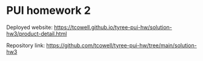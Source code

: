 # PUI homework 2

Deployed website: https://tcowell.github.io/tyree-pui-hw/solution-hw3/product-detail.html

Repository link: https://github.com/tcowell/tyree-pui-hw/tree/main/solution-hw3
